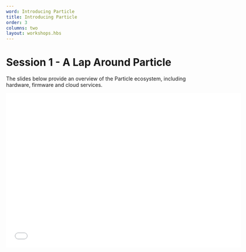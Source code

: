 ```yaml
---
word: Introducing Particle
title: Introducing Particle
order: 3
columns: two
layout: workshops.hbs
---
```


# Session 1 - A Lap Around Particle

The slides below provide an overview of the Particle ecosystem, including hardware, firmware and cloud services.

<iframe src="/assets/files/Session1-ALapAroundParticleShort.pdf" width="640" height="420" class="video" frameborder="0" allowfullscreen="1" referrer="no-referrer">

This browser does not support PDFs. Please download the PDF to view it: <a href="/assets/files/Session1-ALapAroundParticleShort.pdf">Download PDF</a>

</iframe>